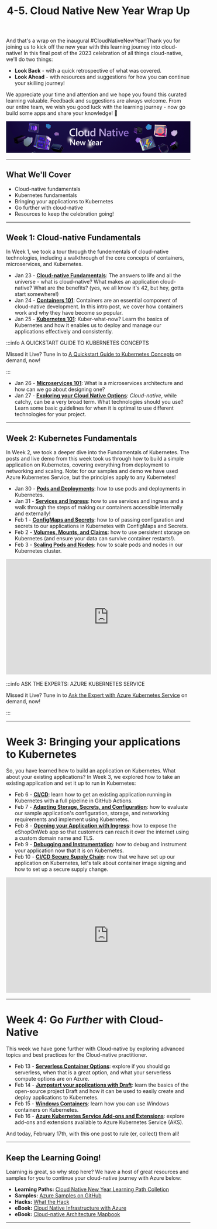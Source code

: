 ﻿---
slug: cnny-wrap-up
title: 4-5. Cloud Native New Year Wrap Up
authors: [cory, steven, paul, josh, nitya, vinicius, jorge, devanshi ]
draft: false
hide_table_of_contents: false
toc_min_heading_level: 2
toc_max_heading_level: 3
keywords: [cloud-native, containers, decision-tree, kubernetes, serverless, microservices]
image: https://azure.github.io/Cloud-Native/img/og/30-20.png
description: A review of all the great things we have learned during CNNY and how to keep the learning journey going!
tags: [cloud-native, 30daysofcloudnative, zero-to-hero, ask-the-expert, azure-kubernetes-service]

---

<head>
  <meta name="twitter:url" 
    content="https://azure.github.io/Cloud-Native/cnny-2023/cnny-wrap-up" />
  <meta name="twitter:title" 
    content="Cloud Native New Year Wrap Up" />
  <meta name="twitter:description" 
    content="A review of all the great things we have learned during CNNY and how to keep the learning journey going!" />
  <meta name="twitter:image" 
    content="https://azure.github.io/Cloud-Native/img/og/30-20.png" />
  <meta name="twitter:card" content="summary_large_image" />
  <meta name="twitter:creator" 
    content="@cskimm" />
  <meta name="twitter:site" content="@AzureAdvocates" /> 
  <link rel="canonical" 
    href="https://azure.github.io/Cloud-Native/cnny-2023/cnny-wrap-up" />
</head>

And that's a wrap on the inaugural #CloudNativeNewYear!Thank you for joining us to kick off the new year with this learning journey into cloud-native! In this final post of the 2023 celebration of all things cloud-native, we'll do two things:

* **Look Back** - with a quick retrospective of what was covered.
* **Look Ahead** - with resources and suggestions for how you can continue your skilling journey!

We appreciate your time and attention and we hope you found this curated learning valuable. Feedback and suggestions are always welcome. From our entire team, we wish you good luck with the learning journey - now go build some apps and share your knowledge! 🎉

![](./../../static/img/cnny23/hero-banner.png)

---

## What We'll Cover
* Cloud-native fundamentals
* Kubernetes fundamentals
* Bringing your applications to Kubernetes
* Go further with cloud-native
* Resources to keep the celebration going!

--- 
## Week 1: Cloud-native Fundamentals

In Week 1, we took a tour through the fundementals of cloud-native technologies, including a walkthrough of the core concepts of containers, microservices, and Kubernetes. 

* Jan 23 - **[Cloud-native Fundamentals](https://azure.github.io/Cloud-Native/cnny-2023/cloud-native-fundamentals)**: The answers to life and all the universe - what is cloud-native? What makes an application cloud-native? What are the benefits? (yes, we all know it's 42, but hey, gotta start somewhere!)
* Jan 24 - **[Containers 101](https://azure.github.io/Cloud-Native/cnny-2023/containers-101)**: Containers are an essential component of cloud-native development. In this intro post, we cover how containers work and why they have become so popular. 
* Jan 25 - **[Kubernetes 101](https://azure.github.io/Cloud-Native/cnny-2023/Kubernetes-101)**: Kuber-what-now? Learn the basics of Kubernetes and how it enables us to deploy and manage our applications effectively and consistently.

:::info  A QUICKSTART GUIDE TO KUBERNETES CONCEPTS

Missed it Live? Tune in to [A Quickstart Guide to Kubernetes Concepts](https://info.microsoft.com/ww-ondemand-a-quickstart-guide-to-kubernetes-concepts.html?lcid=en-us) on demand, now!

:::

* Jan 26 - **[Microservices 101](https://azure.github.io/Cloud-Native/cnny-2023/microservices-101)**: What is a microservices architecture and how can we go about designing one? 
* Jan 27 - **[Exploring your Cloud Native Options](https://azure.github.io/Cloud-Native/cnny-2023/explore-options)**: *Cloud-native*, while catchy, can be a very broad term. What technologies should you use? Learn some basic guidelines for when it is optimal to use different technologies for your project. 


---
## Week 2: Kubernetes Fundamentals

In Week 2, we took a deeper dive into the Fundamentals of Kubernetes. The posts and live demo from this week took us through how to build a simple application on Kubernetes, covering everything from deployment to networking and scaling. Note: for our samples and demo we have used Azure Kubernetes Service, but the principles apply to any Kubernetes!

* Jan 30 - **[Pods and Deployments](https://azure.github.io/Cloud-Native/cnny-2023/fundamentals-day-1)**: how to use pods and deployments in Kubernetes. 
* Jan 31 - **[Services and Ingress](https://azure.github.io/Cloud-Native/cnny-2023/fundamentals-day-2)**: how to use services and ingress and a walk through the steps of making our containers accessible internally and externally!
* Feb 1 - **[ConfigMaps and Secrets](https://azure.github.io/Cloud-Native/cnny-2023/fundamentals-day-3)**: how to of passing configuration and secrets to our applications in Kubernetes with ConfigMaps and Secrets.
* Feb 2 - **[Volumes, Mounts, and Claims](https://azure.github.io/Cloud-Native/cnny-2023/fundamentals-day-4)**: how to use persistent storage on Kubernetes (and ensure your data can survive container restarts!).
* Feb 3 - **[Scaling Pods and Nodes](https://azure.github.io/Cloud-Native/cnny-2023/fundamentals-day-5)**: how to scale pods and nodes in our Kubernetes cluster.

<iframe width="560" height="315" src="https://www.youtube.com/embed/mLm9uskCrq0" title="YouTube video player" frameborder="0" allow="accelerometer; clipboard-write; encrypted-media; gyroscope; picture-in-picture; web-share" allowfullscreen></iframe>


:::info  ASK THE EXPERTS: AZURE KUBERNETES SERVICE

Missed it Live? Tune in to [Ask the Expert with Azure Kubernetes Service](https://learn.microsoft.com/en-us/shows/ask-the-expert/cloud-native-new-year-azure-kubernetes-service) on demand, now!

:::

---
# Week 3: Bringing your applications to Kubernetes

So, you have learned how to build an application on Kubernetes. What about your existing applications? In Week 3, we explored how to take an existing application and set it up to run in Kubernetes:  

* Feb 6 - **[CI/CD](https://azure.github.io/Cloud-Native/cnny-2023/bring-your-app-day-1)**: learn how to get an existing application running in Kubernetes with a full pipeline in GitHub Actions.
* Feb 7 - **[Adapting Storage, Secrets, and Configuration](https://azure.github.io/Cloud-Native/cnny-2023/bring-your-app-day-2)**: how to evaluate our sample application's configuration, storage, and networking requirements and implement using Kubernetes.
* Feb 8 - **[Opening your Application with Ingress](https://azure.github.io/Cloud-Native/cnny-2023/bring-your-app-day-3)**: how to expose the eShopOnWeb app so that customers can reach it over the internet using a custom domain name and TLS.
* Feb 9 - **[Debugging and Instrumentation](https://azure.github.io/Cloud-Native/cnny-2023/bring-your-app-day-4)**: how to debug and instrument your application now that it is on Kubernetes. 
* Feb 10 - **[CI/CD Secure Supply Chain](https://azure.github.io/Cloud-Native/cnny-2023/bring-your-app-day-5)**: now that we have set up our application on Kubernetes, let's talk about container image signing and how to set up a secure supply change.

<iframe width="560" height="315" src="https://www.youtube.com/embed/CMZ0XudQ4HA" title="YouTube video player" frameborder="0" allow="accelerometer;  clipboard-write; encrypted-media; gyroscope; picture-in-picture; web-share" allowfullscreen></iframe>

---
# Week 4: Go *Further* with Cloud-Native

This week we have gone further with Cloud-native by exploring advanced topics and best practices for the Cloud-native practitioner.

* Feb 13 - **[Serverless Container Options](https://azure.github.io/Cloud-Native/cnny-2023/serverless-containers)**: explore if you should go serverless, when that is a great option, and what your serverless compute options are on Azure.
* Feb 14 - **[Jumpstart your applications with Draft](https://azure.github.io/Cloud-Native/cnny-2023/building-with-draft)**: learn the basics of the open-source project Draft and how it can be used to easily create and deploy applications to Kubernetes.
* Feb 15 - **[Windows Containers](https://azure.github.io/Cloud-Native/cnny-2023/windows-containers)**: learn how you can use Windows containers on Kubernetes. 
* Feb 16 - **[Azure Kubernetes Service Add-ons and Extensions](https://azure.github.io/Cloud-Native/cnny-2023/aks-extensions-addons)**: explore add-ons and extensions available to Azure Kubernetes Service (AKS).

And today, February 17th, with this one post to rule (er, collect) them all! 
___

## Keep the Learning Going! 

Learning is great, so why stop here? We have a host of great resources and samples for you to continue your cloud-native journey with Azure below: 

* **Learning Paths:** [Cloud Native New Year Learning Path Colletion](https://learn.microsoft.com/en-us/users/nityan/collections/xz6ehr3z7o7e1q?WT.mc_id=javascript-74010-ninarasi)
* **Samples:** [Azure Samples on GitHub](https://github.com/Azure-Samples)
* **Hacks:** [What the Hack](https://microsoft.github.io/WhatTheHack/)
* **eBook:** [Cloud Native Infrastructure with Azure](https://azure.microsoft.com/resources/cloud-native-infrastructure-with-microsoft-azure/?WT.mc_id=javascript-74010-ninarasi)
* **eBook:** [Cloud-native Architecture Mapbook](https://azure.microsoft.com/resources/azure-cloud-native-architecture-mapbook/?WT.mc_id=javascript-74010-ninarasi)


---